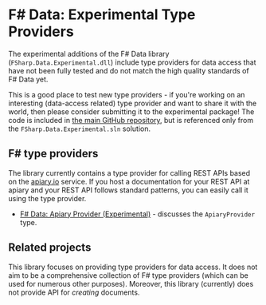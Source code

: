 ﻿# F# Data: Experimental Type Providers

The experimental additions of the F# Data library (`FSharp.Data.Experimental.dll`) include
type providers for data access that have not been fully tested and do not match the high
quality standards of F# Data yet. 

This is a good place to test new type providers - if you're working on an interesting 
(data-access related) type provider and want to share it with the world, then please
consider submitting it to the experimental package! The code is included in [the main
GitHub repository][gh], but is referenced only from the `FSharp.Data.Experimental.sln`
solution.

## F# type providers

The library currently contains a type provider for calling REST APIs based on the 
[apiary.io](http://apiary.io) service. If you host a documentation for your REST API
at apiary and your REST API follows standard patterns, you can easily call it using
the type provider.

 * [F# Data: Apiary Provider (Experimental)](experimental/ApiaryProvider.html) - discusses 
   the `ApiaryProvider` type. 

## Related projects

This library focuses on providing type providers for data access.
It does not aim to be a comprehensive collection of F# type 
providers (which can be used for numerous other purposes). Moreover, this library 
(currently) does not provide API for _creating_ documents.

  [gh]: https://github.com/fsharp/FSharp.Data